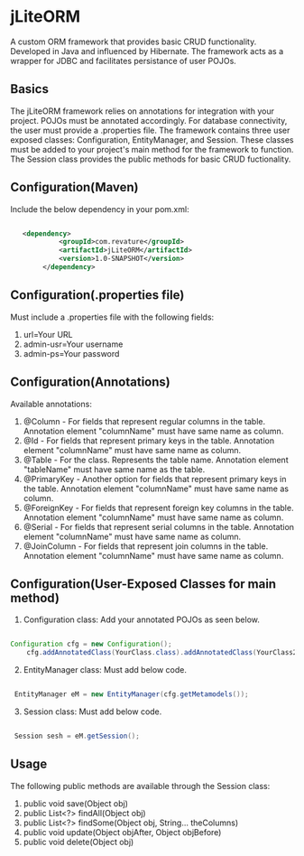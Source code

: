 # jLiteORM

A custom ORM framework that provides basic CRUD functionality. Developed in Java and influenced by Hibernate.
The framework acts as a wrapper for JDBC and facilitates persistance of user POJOs. 

## Basics 

The jLiteORM framework relies on annotations for integration with your project. POJOs must be annotated 
accordingly.  For database connectivity, the user must provide a .properties file. The framework contains three 
user exposed classes: Configuration, EntityManager, and Session. These classes must be added to your project's 
main method for the framework to function. The Session class provides the public methods for basic CRUD fuctionality. 

## Configuration(Maven)

Include the below dependency in your pom.xml:

```xml

   <dependency>
            <groupId>com.revature</groupId>
            <artifactId>jLiteORM</artifactId>
            <version>1.0-SNAPSHOT</version>
        </dependency>

```
## Configuration(.properties file)

Must include a .properties file with the following fields:

1. url=Your URL
2. admin-usr=Your username
3. admin-ps=Your password

## Configuration(Annotations) 

Available annotations:
1. @Column - For fields that represent regular columns in the table. Annotation element "columnName" must have same name as column. 
2. @Id - For fields that represent primary keys in the table. Annotation element "columnName" must have same name as column.
3. @Table - For the class. Represents the table name. Annotation element "tableName" must have same name as the table.
4. @PrimaryKey - Another option for fields that represent primary keys in the table. Annotation element "columnName" must have same name as column.
5. @ForeignKey - For fields that represent foreign key columns in the table. Annotation element "columnName" must have same name as column.
6. @Serial - For fields that represent serial columns in the table. Annotation element "columnName" must have same name as column.
7. @JoinColumn - For fields that represent join columns in the table. Annotation element "columnName" must have same name as column.

## Configuration(User-Exposed Classes for main method) 

1. Configuration class: Add your annotated POJOs as seen below.

```Java

Configuration cfg = new Configuration();
    cfg.addAnnotatedClass(YourClass.class).addAnnotatedClass(YourClass2.class);

```
2. EntityManager class: Must add below code.

```Java

 EntityManager eM = new EntityManager(cfg.getMetamodels());

```
3. Session class: Must add below code.

```Java

 Session sesh = eM.getSession();

```
## Usage 

The following public methods are available through the Session class:

1. public void save(Object obj)
2. public List<?> findAll(Object obj)
3. public List<?> findSome(Object obj, String... theColumns)
4. public void update(Object objAfter, Object objBefore)
5. public void delete(Object obj)













